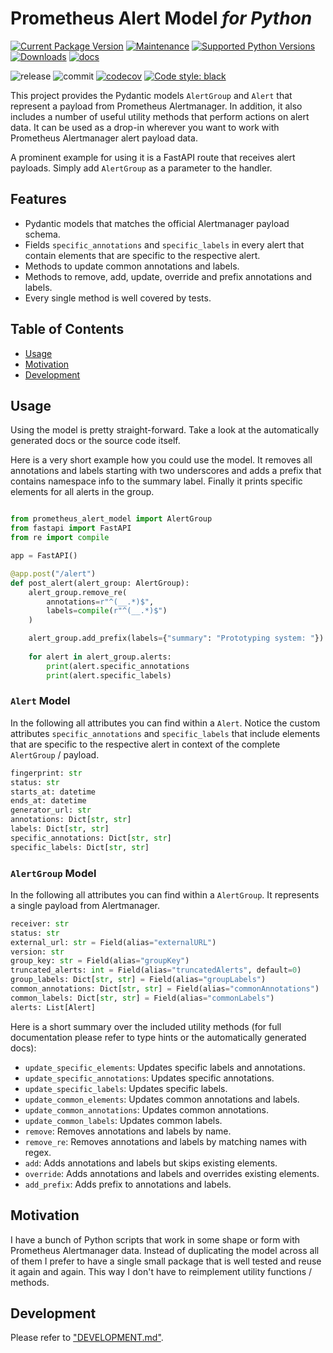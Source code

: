 <!-- omit in toc -->
# Prometheus Alert Model *for Python*

[![Current Package Version](https://badge.fury.io/py/prometheus-alert-model.svg)](https://pypi.python.org/pypi/prometheus-alert-model)
[![Maintenance](https://img.shields.io/badge/maintained%3F-yes-green.svg)](https://GitHub.com/Naereen/StrapDown.js/graphs/commit-activity)
[![Supported Python Versions](https://img.shields.io/pypi/pyversions/prometheus-alert-model.svg)](https://pypi.python.org/pypi/prometheus-alert-model)
[![Downloads](https://pepy.tech/badge/prometheus-alert-model/month)](https://pepy.tech/project/prometheus-alert-model/month)
[![docs](https://img.shields.io/badge/docs-here-blue)](https://trallnag.github.io/prometheus-alert-model-for-python/)

![release](https://github.com/trallnag/prometheus-alert-model-for-python/workflows/release/badge.svg)
![commit](https://github.com/trallnag/prometheus-alert-model-for-python/workflows/commit/badge.svg)
[![codecov](https://codecov.io/gh/trallnag/prometheus-alert-model-for-python/branch/master/graph/badge.svg)](https://codecov.io/gh/trallnag/prometheus-alert-model-for-python)
[![Code style: black](https://img.shields.io/badge/code%20style-black-000000.svg)](https://github.com/psf/black)

This project provides the Pydantic models `AlertGroup` and `Alert` that
represent a payload from Prometheus Alertmanager. In addition, it also includes
a number of useful utility methods that perform actions on alert data.  It can
be used as a drop-in wherever you want to work with Prometheus Alertmanager
alert payload data.

A prominent example for using it is a FastAPI route that receives alert payloads.
Simply add `AlertGroup` as a parameter to the handler.

<!-- omit in toc -->
## Features

- Pydantic models that matches the official Alertmanager payload schema.
- Fields `specific_annotations` and `specific_labels` in every alert that
    contain elements that are specific to the respective alert.
- Methods to update common annotations and labels.
- Methods to remove, add, update, override and prefix annotations and labels.
- Every single method is well covered by tests.

<!-- omit in toc -->
## Table of Contents

- [Usage](#usage)
- [Motivation](#motivation)
- [Development](#development)

## Usage

Using the model is pretty straight-forward. Take a look at the automatically
generated docs or the source code itself. 

Here is a very short example how you could use the model. It removes all
annotations and labels starting with two underscores and adds a prefix that
contains namespace info to the summary label. Finally it prints specific
elements for all alerts in the group.

```python

from prometheus_alert_model import AlertGroup
from fastapi import FastAPI
from re import compile

app = FastAPI()

@app.post("/alert")
def post_alert(alert_group: AlertGroup):
    alert_group.remove_re(
        annotations=r"^(__.*)$",
        labels=compile(r"^(__.*)$")
    )

    alert_group.add_prefix(labels={"summary": "Prototyping system: "})
    
    for alert in alert_group.alerts:
        print(alert.specific_annotations
        print(alert.specific_labels)
```

<!-- omit in toc -->
### `Alert` Model

In the following all attributes you can find within a `Alert`. Notice
the custom attributes `specific_annotations` and `specific_labels` that
include elements that are specific to the respective alert in context of the
complete `AlertGroup` / payload.

```python
fingerprint: str
status: str
starts_at: datetime
ends_at: datetime
generator_url: str
annotations: Dict[str, str]
labels: Dict[str, str]
specific_annotations: Dict[str, str]
specific_labels: Dict[str, str]
```

<!-- omit in toc -->
### `AlertGroup` Model

In the following all attributes you can find within a `AlertGroup`. It
represents a single payload from Alertmanager.

```python
receiver: str
status: str
external_url: str = Field(alias="externalURL")
version: str
group_key: str = Field(alias="groupKey")
truncated_alerts: int = Field(alias="truncatedAlerts", default=0)
group_labels: Dict[str, str] = Field(alias="groupLabels")
common_annotations: Dict[str, str] = Field(alias="commonAnnotations")
common_labels: Dict[str, str] = Field(alias="commonLabels")
alerts: List[Alert]
```

Here is a short summary over the included utility methods (for full
documentation please refer to type hints or the automatically generated docs):

- `update_specific_elements`: Updates specific labels and annotations.
- `update_specific_annotations`: Updates specific annotations.
- `update_specific_labels`: Updates specific labels.
- `update_common_elements`: Updates common annotations and labels.
- `update_common_annotations`: Updates common annotations.
- `update_common_labels`: Updates common labels.
- `remove`: Removes annotations and labels by name.
- `remove_re`: Removes annotations and labels by matching names with regex.
- `add`: Adds annotations and labels but skips existing elements.
- `override`: Adds annotations and labels and overrides existing elements.
- `add_prefix`: Adds prefix to annotations and labels.

## Motivation

I have a bunch of Python scripts that work in some shape or form with Prometheus
Alertmanager data. Instead of duplicating the model across all of them I prefer
to have a single small package that is well tested and reuse it again and again.
This way I don't have to reimplement utility functions / methods.

## Development

Please refer to ["DEVELOPMENT.md"](DEVELOPMENT.md).
